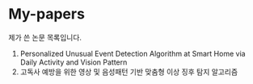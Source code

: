 # My-papers

제가 쓴 논문 목록입니다.

1. Personalized Unusual Event Detection Algorithm at Smart Home via Daily Activity and Vision Pattern
2. 고독사 예방을 위한 영상 및 음성패턴 기반 맞춤형 이상 징후 탐지 알고리즘
